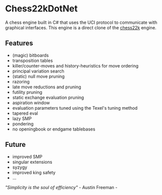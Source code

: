 # Chess22kDotNet

A chess engine built in C# that uses the UCI protocol to communicate with graphical interfaces.
This engine is a direct clone of the [chess22k](https://github.com/sandermvdb/chess22k) engine.

## Features
- (magic) bitboards
- transposition tables
- killer/counter-moves and history-heuristics for move ordering
- principal variation search
- (static) null move pruning
- razoring
- late move reductions and pruning
- futility pruning
- static exchange evaluation pruning
- aspiration window
- evaluation parameters tuned using the Texel's tuning method
- tapered eval
- lazy SMP
- pondering
- no openingbook or endgame tablebases


## Future
- improved SMP
- singular extensions
- syzygy
- improved king safety
- ...


_"Simplicity is the soul of efficiency"_       - Austin Freeman -
	